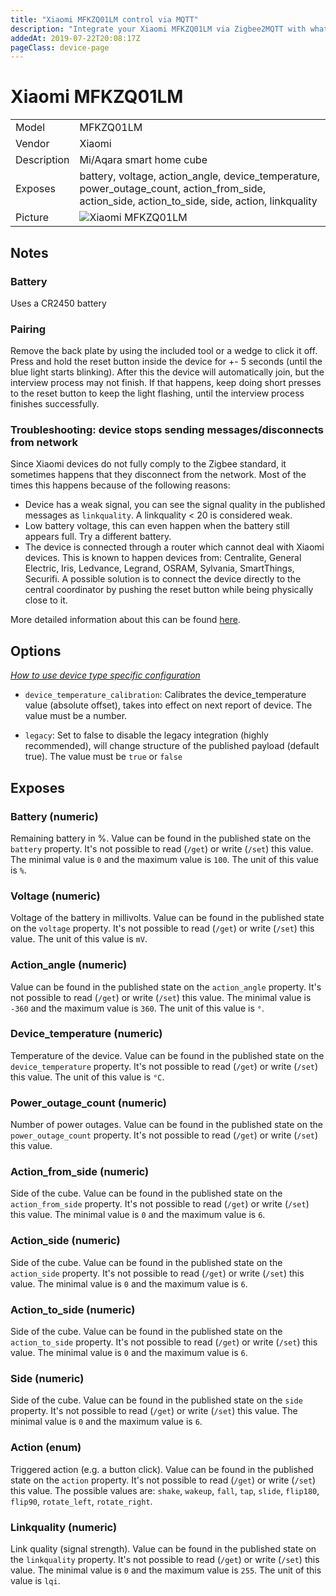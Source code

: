 ```yaml
---
title: "Xiaomi MFKZQ01LM control via MQTT"
description: "Integrate your Xiaomi MFKZQ01LM via Zigbee2MQTT with whatever smart home infrastructure you are using without the vendor's bridge or gateway."
addedAt: 2019-07-22T20:08:17Z
pageClass: device-page
---
```


<!-- !!!! -->
<!-- ATTENTION: This file is auto-generated through docgen! -->
<!-- You can only edit the "Notes"-Section between the two comment lines "Notes BEGIN" and "Notes END". -->
<!-- Do not use h1 or h2 heading within "## Notes"-Section. -->
<!-- !!!! -->

# Xiaomi MFKZQ01LM

|     |     |
|-----|-----|
| Model | MFKZQ01LM  |
| Vendor  | Xiaomi  |
| Description | Mi/Aqara smart home cube |
| Exposes | battery, voltage, action_angle, device_temperature, power_outage_count, action_from_side, action_side, action_to_side, side, action, linkquality |
| Picture | ![Xiaomi MFKZQ01LM](https://www.zigbee2mqtt.io/images/devices/MFKZQ01LM.jpg) |


<!-- Notes BEGIN: You can edit here. Add "## Notes" headline if not already present. -->
## Notes

### Battery
Uses a CR2450 battery

### Pairing
Remove the back plate by using the included tool or a wedge to click it off.
Press and hold the reset button inside the device for +- 5 seconds (until the blue light starts blinking).
After this the device will automatically join, but the interview process may not finish.
If that happens, keep doing short presses to the reset button to keep the light flashing, until the interview process finishes successfully.


### Troubleshooting: device stops sending messages/disconnects from network
Since Xiaomi devices do not fully comply to the Zigbee standard, it sometimes happens that they disconnect from the network.
Most of the times this happens because of the following reasons:
- Device has a weak signal, you can see the signal quality in the published messages as `linkquality`. A linkquality < 20 is considered weak.
- Low battery voltage, this can even happen when the battery still appears full. Try a different battery.
- The device is connected through a router which cannot deal with Xiaomi devices. This is known to happen devices from: Centralite, General Electric, Iris, Ledvance, Legrand, OSRAM, Sylvania, SmartThings, Securifi. A possible solution is to connect the device directly to the central coordinator by pushing the reset button while being physically close to it.

More detailed information about this can be found [here](https://community.hubitat.com/t/xiaomi-aqara-devices-pairing-keeping-them-connected/623).
<!-- Notes END: Do not edit below this line -->


## Options
*[How to use device type specific configuration](../guide/configuration/devices-groups.md#specific-device-options)*

* `device_temperature_calibration`: Calibrates the device_temperature value (absolute offset), takes into effect on next report of device. The value must be a number.

* `legacy`: Set to false to disable the legacy integration (highly recommended), will change structure of the published payload (default true). The value must be `true` or `false`


## Exposes

### Battery (numeric)
Remaining battery in %.
Value can be found in the published state on the `battery` property.
It's not possible to read (`/get`) or write (`/set`) this value.
The minimal value is `0` and the maximum value is `100`.
The unit of this value is `%`.

### Voltage (numeric)
Voltage of the battery in millivolts.
Value can be found in the published state on the `voltage` property.
It's not possible to read (`/get`) or write (`/set`) this value.
The unit of this value is `mV`.

### Action_angle (numeric)
Value can be found in the published state on the `action_angle` property.
It's not possible to read (`/get`) or write (`/set`) this value.
The minimal value is `-360` and the maximum value is `360`.
The unit of this value is `°`.

### Device_temperature (numeric)
Temperature of the device.
Value can be found in the published state on the `device_temperature` property.
It's not possible to read (`/get`) or write (`/set`) this value.
The unit of this value is `°C`.

### Power_outage_count (numeric)
Number of power outages.
Value can be found in the published state on the `power_outage_count` property.
It's not possible to read (`/get`) or write (`/set`) this value.

### Action_from_side (numeric)
Side of the cube.
Value can be found in the published state on the `action_from_side` property.
It's not possible to read (`/get`) or write (`/set`) this value.
The minimal value is `0` and the maximum value is `6`.

### Action_side (numeric)
Side of the cube.
Value can be found in the published state on the `action_side` property.
It's not possible to read (`/get`) or write (`/set`) this value.
The minimal value is `0` and the maximum value is `6`.

### Action_to_side (numeric)
Side of the cube.
Value can be found in the published state on the `action_to_side` property.
It's not possible to read (`/get`) or write (`/set`) this value.
The minimal value is `0` and the maximum value is `6`.

### Side (numeric)
Side of the cube.
Value can be found in the published state on the `side` property.
It's not possible to read (`/get`) or write (`/set`) this value.
The minimal value is `0` and the maximum value is `6`.

### Action (enum)
Triggered action (e.g. a button click).
Value can be found in the published state on the `action` property.
It's not possible to read (`/get`) or write (`/set`) this value.
The possible values are: `shake`, `wakeup`, `fall`, `tap`, `slide`, `flip180`, `flip90`, `rotate_left`, `rotate_right`.

### Linkquality (numeric)
Link quality (signal strength).
Value can be found in the published state on the `linkquality` property.
It's not possible to read (`/get`) or write (`/set`) this value.
The minimal value is `0` and the maximum value is `255`.
The unit of this value is `lqi`.

